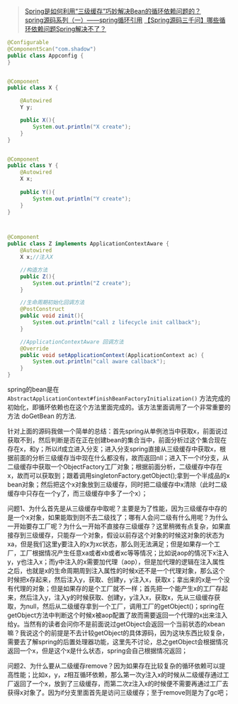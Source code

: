 
> [Spring是如何利用“三级缓存”巧妙解决Bean的循环依赖问题的？](https://zhuanlan.zhihu.com/p/162316846)  
> [spring源码系列（一）——spring循环引用](https://blog.csdn.net/java_lyvee/article/details/101793774?spm=1001.2014.3001.5502)
> [【Spring源码三千问】哪些循环依赖问题Spring解决不了？](https://blog.csdn.net/wang489687009/article/details/120546430)


```java
@Configurable
@ComponentScan("com.shadow")
public class Appconfig {
}


@Component
public class X {

	@Autowired
	Y y;

	public X(){
		System.out.println("X create");
	}
}


@Component
public class Y {
	@Autowired
	X x;
	
	public Y(){
		System.out.println("Y create");
	}
}



@Component
public class Z implements ApplicationContextAware {
	@Autowired
	X x;//注入X

    //构造方法
	public Z(){
		System.out.println("Z create");
	}

    //生命周期初始化回调方法
	@PostConstruct
	public void zinit(){
		System.out.println("call z lifecycle init callback");
	}

	//ApplicationContextAware 回调方法
	@Override
	public void setApplicationContext(ApplicationContext ac) {
		System.out.println("call aware callback");
	}
}
```

spring的bean是在 `AbstractApplicationContext#finishBeanFactoryInitialization()` 方法完成的初始化，即循环依赖也在这个方法里面完成的。该方法里面调用了一个非常重要的方法 doGetBean 的方法.

针对上面的源码我做一个简单的总结：首先spring从单例池当中获取x，前面说过获取不到，然后判断是否在正在创建bean的集合当中，前面分析过这个集合现在存在x，和y；所以if成立进入分支；进入分支spring直接从三级缓存中获取x，根据前面的分析三级缓存当中现在什么都没有，故而返回nll；进入下一个if分支，从二级缓存中获取一个ObjectFactory工厂对象；根据前面分析，二级缓存中存在x，故而可以获取到；跟着调用singletonFactory.getObject();拿到一个半成品的x bean对象；然后把这个x对象放到三级缓存，同时把二级缓存中x清除（此时二级缓存中只存在一个y了，而三级缓存中多了一个x）；

问题1、为什么首先是从三级缓存中取呢？主要是为了性能，因为三级缓存中存的是一个x对象，如果能取到则不去二级找了；哪有人会问二级有什么用呢？为什么一开始要存工厂呢？为什么一开始不直接存三级缓存？这里稍微有点复杂，如果直接存到三级缓存，只能存一个对象，假设以前存这个对象的时候这对象的状态为xa，但是我们这里y要注入的x为xc状态，那么则无法满足；但是如果存一个工厂，工厂根据情况产生任意xa或者xb或者xc等等情况；比如说aop的情况下x注入y，y也注入x；而y中注入的x需要加代理（aop），但是加代理的逻辑在注入属性之后，也就是x的生命周期周到注入属性的时候x还不是一个代理对象，那么这个时候把x存起来，然后注入y，获取、创建y，y注入x，获取x；拿出来的x是一个没有代理的对象；但是如果存的是个工厂就不一样；首先把一个能产生x的工厂存起来，然后注入y，注入y的时候获取、创建y，y注入x，获取x，先从三级缓存获取，为null，然后从二级缓存拿到一个工厂，调用工厂的getObject()；spring在getObject方法中判断这个时候x被aop配置了故而需要返回一个代理的x出来注入给y。当然有的读者会问你不是前面说过getObject会返回一个当前状态的xbean嘛？我说这个的前提是不去计较getObject的具体源码，因为这块东西比较复杂，需要去了解spring的后置处理器功能，这里先不讨论，总之getObject会根据情况返回一个x，但是这个x是什么状态，spring会自己根据情况返回；

问题2、为什么要从二级缓存remove？因为如果存在比较复杂的循环依赖可以提高性能；比如x，y，z相互循环依赖，那么第一次y注入x的时候从二级缓存通过工厂返回了一个x，放到了三级缓存，而第二次z注入x的时候便不需要再通过工厂去获得x对象了。因为if分支里面首先是访问三级缓存；至于remove则是为了gc吧；
